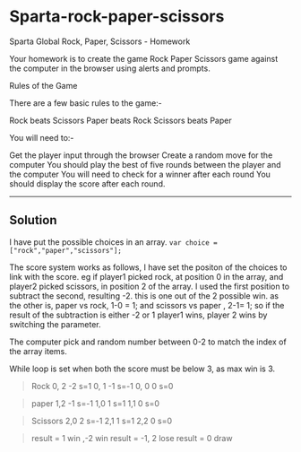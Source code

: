 # Sparta-rock-paper-scissors

Sparta Global
Rock, Paper, Scissors - Homework

Your homework is to create the game Rock Paper Scissors game against the computer in the browser using alerts and prompts.

Rules of the Game

There are a few basic rules to the game:-

Rock beats Scissors
Paper beats Rock
Scissors beats Paper

You will need to:-

Get the player input through the browser
Create a random move for the computer
You should play the best of five rounds between the player and the computer
You will need to check for a winner after each round
You should display the score after each round.

------------------------------------
## Solution
I have put the possible choices in an array. `var choice = ["rock","paper","scissors"];`

The score system works as follows, I have set the positon of the choices to link with the score.
eg if player1 picked rock, at position 0 in the array, and player2 picked scissors, in position 2 of the array. I used the first position to subtract the second, resulting -2. this is one out of the 2 possible win. as the other is, paper vs rock, 1-0 = 1; and scissors vs paper , 2-1= 1; so if the result of the subtraction is either -2 or 1 player1 wins, player 2 wins by switching the parameter.

The computer pick and random number between 0-2 to match the index of the array items.

While loop is set when both the score must be below 3, as max win is 3.

>Rock
0, 2 -2  s=1
0, 1 -1  s=-1
0, 0  0  s=0

>paper
1,2 -1  s=-1
1,0  1  s=1
1,1  0  s=0

>Scissors
2,0 2 s=-1
2,1 1 s=1
2,2 0 s=0

>result = 1 win ,-2 win
result = -1, 2 lose
result = 0 draw
